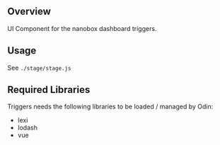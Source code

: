 ## Overview
UI Component for the nanobox dashboard triggers.

## Usage
See `./stage/stage.js`

## Required Libraries
Triggers needs the following libraries to be loaded / managed by Odin:
- lexi
- lodash
- vue
